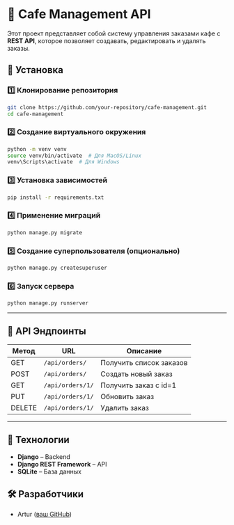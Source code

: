 # 📌 Cafe Management API

Этот проект представляет собой систему управления заказами кафе с **REST API**, которое позволяет создавать, редактировать и удалять заказы.

## 🚀 Установка

### 1️⃣ **Клонирование репозитория**
```sh
git clone https://github.com/your-repository/cafe-management.git
cd cafe-management
```

### 2️⃣ **Создание виртуального окружения**
```sh
python -m venv venv
source venv/bin/activate  # Для MacOS/Linux
venv\Scripts\activate  # Для Windows
```

### 3️⃣ **Установка зависимостей**
```sh
pip install -r requirements.txt
```

### 4️⃣ **Применение миграций**
```sh
python manage.py migrate
```

### 5️⃣ **Создание суперпользователя (опционально)**
```sh
python manage.py createsuperuser
```

### 6️⃣ **Запуск сервера**
```sh
python manage.py runserver
```

---

## 📡 API Эндпоинты

| Метод | URL               | Описание |
|-------|------------------|----------|
| GET   | `/api/orders/`   | Получить список заказов |
| POST  | `/api/orders/`   | Создать новый заказ |
| GET   | `/api/orders/1/` | Получить заказ с id=1 |
| PUT   | `/api/orders/1/` | Обновить заказ |
| DELETE | `/api/orders/1/` | Удалить заказ |

---

## 🔧 Технологии
- **Django** – Backend
- **Django REST Framework** – API
- **SQLite** – База данных

## 🛠 Разработчики
- Artur ([ваш GitHub](https://github.com/Firmide))


